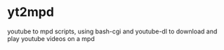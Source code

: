 yt2mpd
======

youtube to mpd scripts, using bash-cgi and youtube-dl to download and play youtube videos on a mpd
